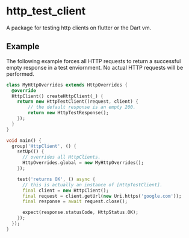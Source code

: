 # http_test_client
A package for testing http clients on flutter or the Dart vm.


## Example
The following example forces all HTTP requests to return a
successful empty response in a test enviornment.  No actual HTTP requests will be performed.

```dart
class MyHttpOverrides extends HttpOverrides {
  @override
  HttpClient() createHttpClient(_) {
    return new HttpTestClient((request, client) {
        // the default response is an empty 200.
        return new HttpTestResponse();
    });
  }
}

void main() {
  group('HttpClient', () {
    setUp(() {
      // overrides all HttpClients.
      HttpOverrides.global = new MyHttpOverrides();
    });

    test('returns OK', () async {
      // this is actually an instance of [HttpTestClient].
      final client = new HttpClient();
      final request = client.getUrl(new Uri.https('google.com'));
      final response = await request.close();

      expect(response.statusCode, HttpStatus.OK);
    });
  });
}
```
